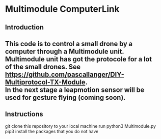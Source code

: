 # Multimodule ComputerLink

## Introduction
This code is to control a small drone by a computer through a Multimodule unit. Multimodule unit has got the protocole for a lot of the small drones. See https://github.com/pascallanger/DIY-Multiprotocol-TX-Module.  
In the next stage a leapmotion sensor will be used for gesture flying (coming soon). 
---
## Instructions 
  git clone this repository to your local machine 
  run python3 Multimodule.py 
  pip3 install the packages that you do not have
